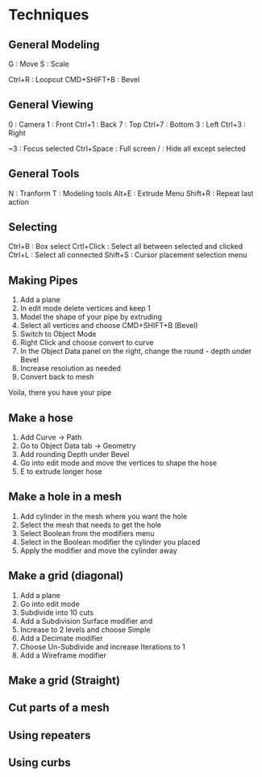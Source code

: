
# Techniques

## General Modeling

G   : Move
S   : Scale

Ctrl+R      : Loopcut
CMD+SHIFT+B : Bevel


## General Viewing

0       : Camera
1       : Front
Ctrl+1  : Back
7       : Top
Ctrl+7  : Bottom
3       : Left
Ctrl+3  : Right

~3          : Focus selected
Ctrl+Space  : Full screen
/           : Hide all except selected

## General Tools

N       : Tranform
T       : Modeling tools
Alt+E   : Extrude Menu
Shift+R : Repeat last action

## Selecting

Ctrl+B      : Box select
Crtl+Click  : Select all between selected and clicked
Ctrl+L      : Select all connected
Shift+S     : Cursor placement selection menu

## Making Pipes 

1. Add a plane
2. In edit mode delete vertices and keep 1
3. Model the shape of your pipe by extruding
4. Select all vertices and choose CMD+SHIFT+B (Bevel)
5. Switch to Object Mode
6. Right Click and choose convert to curve
7. In the Object Data panel on the right, change the round - depth under Bevel
8. Increase resolution as needed
9. Convert back to mesh

Voila, there you have your pipe

## Make a hose

1. Add Curve -> Path
2. Go to Object Data tab -> Geometry
3. Add rounding Depth under Bevel
4. Go into edit mode and move the vertices to shape the hose
5. E to extrude longer hose

## Make a hole in a mesh

1. Add cylinder in the mesh where you want the hole
2. Select the mesh that needs to get the hole
3. Select Boolean from the modifiers menu
4. Select in the Boolean modifier the cylinder you placed
5. Apply the modifier and move the cylinder away

## Make a grid (diagonal)

1. Add a plane
2. Go into edit mode
3. Subdivide into 10 cuts
4. Add a Subdivision Surface modifier and 
5. Increase to 2 levels and choose Simple
6. Add a Decimate modifier
7. Choose Un-Subdivide and increase Iterations to 1
8. Add a Wireframe modifier


## Make a grid (Straight)


## Cut parts of a mesh


## Using repeaters

## Using curbs






